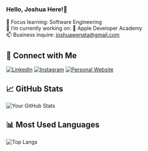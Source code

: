 ### Hello, Joshua Here!👋

🌱 Focus learning: Software Engineering
<br>
🔭 I’m currently working on:  Apple Developer Academy
<br>
📫 Business inquire: joshuawenata@gmail.com
<br>

## 🔗 Connect with Me
[![LinkedIn](https://img.shields.io/badge/-LinkedIn-05122A?style=flat&logo=linkedin)](https://linkedin.com/in/joshuawenata)
[![Instagram](https://img.shields.io/badge/-Instagram-05122A?style=flat&logo=instagram)](https://instagram.com/joshuawenata)
[![Personal Website](https://img.shields.io/badge/-Personal%20Website-05122A?style=flat&logo=about-dot-me)](https://joshuawenata.vercel.app)

## 📈 GitHub Stats
![Your GitHub Stats](https://github-readme-stats.vercel.app/api?username=joshuawenata&show_icons=true&hide=issues&theme=radical)

## 📊 Most Used Languages
![Top Langs](https://github-readme-stats.vercel.app/api/top-langs/?username=joshuawenata&layout=compact&theme=radical)

<!--
**joshuawenata/joshuawenata** is a ✨ _special_ ✨ repository because its `README.md` (this file) appears on your GitHub profile.

Here are some ideas to get you started:

- 🔭 I’m currently working on ...
- 🌱 I’m currently learning ...
- 👯 I’m looking to collaborate on ...
- 🤔 I’m looking for help with ...
- 💬 Ask me about ...
- 📫 How to reach me: ...
- 😄 Pronouns: ...
- ⚡ Fun fact: ...
-->
